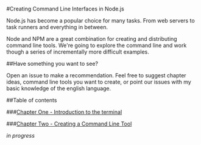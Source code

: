 #Creating Command Line Interfaces in Node.js

Node.js has become a popular choice for many tasks. From web servers to task runners and everything in between.

Node and NPM are a great combination for creating and distributing command line tools. We're going to explore the command line and work though a series of incrementally more difficult examples.

##Have something you want to see?

Open an issue to make a recommendation. Feel free to suggest chapter ideas, command line tools you want to create, or point our issues with my basic knowledge of the english language.

##Table of contents

###[Chapter One - Introduction to the terminal](./chapter-one/chapter-one.md)


###[Chapter Two - Creating a Command Line Tool](./chapter-two/chapter-two.md)

*in progress*
